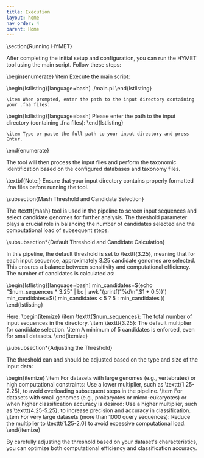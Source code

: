 ```yaml
---
title: Execution
layout: home
nav_order: 4
parent: Home
---
```


\section{Running HYMET}

After completing the initial setup and configuration, you can run the HYMET tool using the main script. Follow these steps:

\begin{enumerate}
    \item Execute the main script:
    
\begin{lstlisting}[language=bash]
./main.pl
\end{lstlisting}

    \item When prompted, enter the path to the input directory containing your .fna files:
    
\begin{lstlisting}[language=bash]
Please enter the path to the input directory (containing .fna files): 
\end{lstlisting}
    
    \item Type or paste the full path to your input directory and press Enter.
\end{enumerate}

The tool will then process the input files and perform the taxonomic identification based on the configured databases and taxonomy files.

\textbf{Note:} Ensure that your input directory contains properly formatted .fna files before running the tool.

\subsection{Mash Threshold and Candidate Selection}

The \texttt{mash} tool is used in the pipeline to screen input sequences and select candidate genomes for further analysis. The threshold parameter plays a crucial role in balancing the number of candidates selected and the computational load of subsequent steps.

\subsubsection*{Default Threshold and Candidate Calculation}

In this pipeline, the default threshold is set to \texttt{3.25}, meaning that for each input sequence, approximately 3.25 candidate genomes are selected. This ensures a balance between sensitivity and computational efficiency. The number of candidates is calculated as:

\begin{lstlisting}[language=bash]
min_candidates=$(echo "$num_sequences * 3.25" | bc | awk '{printf("%d\n",$1 + 0.5)}')
min_candidates=$(( min_candidates < 5 ? 5 : min_candidates ))
\end{lstlisting}

Here:
\begin{itemize}
    \item \texttt{\$num\_sequences}: The total number of input sequences in the directory.
    \item \texttt{3.25}: The default multiplier for candidate selection.
    \item A minimum of 5 candidates is enforced, even for small datasets.
\end{itemize}

\subsubsection*{Adjusting the Threshold}

The threshold can and should be adjusted based on the type and size of the input data:

\begin{itemize}
    \item For datasets with large genomes (e.g., vertebrates) or high computational constraints: Use a lower multiplier, such as \texttt{1.25-2.25}, to avoid overloading subsequent steps in the pipeline.
    \item For datasets with small genomes (e.g., prokaryotes or micro-eukaryotes) or when higher classification accuracy is desired: Use a higher multiplier, such as \texttt{4.25-5.25}, to increase precision and accuracy in classification.
    \item For very large datasets (more than 1000 query sequences): Reduce the multiplier to \texttt{1.25-2.0} to avoid excessive computational load.
\end{itemize}

By carefully adjusting the threshold based on your dataset's characteristics, you can optimize both computational efficiency and classification accuracy.
